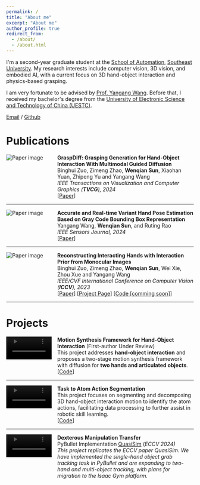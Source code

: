```yaml
---
permalink: /
title: "About me"
excerpt: "About me"
author_profile: true
redirect_from: 
  - /about/
  - /about.html
---
```

I'm a second-year graduate student at the [School of Automation](https://automation.seu.edu.cn/), [Southeast University](https://www.seu.edu.cn/). My research interests include computer vision, 3D vision, and embodied AI, with a current focus on 3D hand-object interaction and physics-based grasping.

I am very fortunate to be advised by [Prof. Yangang Wang](https://www.yangangwang.com/). Before that, I received my bachelor's degree from the [University of Electronic Science and Technology of China (UESTC)](https://www.uestc.edu.cn/).

[Email](mailto:wendysun0107@gmail.com) / [Github](https://github.com/wendysun2001)

<h1>Publications</h1>

<div style="display: flex; align-items: flex-start;">
  <div style="flex: 1;">
    <img src="images/GraspDiff.png" alt="Paper image" style="max-width: 100%; height: auto;">
  </div>
  <div style="flex: 3; padding-left: 15px;">
    <strong>GraspDiff: Grasping Generation for Hand-Object Interaction With Multimodal Guided Diffusion</strong><br>
    Binghui Zuo, Zimeng Zhao, <strong>Wenqian Sun</strong>, Xiaohan Yuan, Zhipeng Yu and Yangang Wang<br>
    <i>IEEE Transactions on Visualization and Computer Graphics (<strong>TVCG</strong>), 2024</i><br>
<!--     2015-10-01<br><br> -->
    [<a href="https://ieeexplore.ieee.org/document/10689328">Paper</a>]
  </div>
</div>

---

<div style="display: flex; align-items: flex-start;">
  <div style="flex: 1;">
    <img src="images/pose.png" alt="Paper image" style="max-width: 100%; height: auto;">
  </div>
  <div style="flex: 3; padding-left: 15px;">
    <strong>Accurate and Real-time Variant Hand Pose Estimation Based on Gray Code Bounding Box Representation</strong><br>
    Yangang Wang, <strong>Wenqian Sun</strong>, and Ruting Rao<br>
    <i>IEEE Sensors Journal, 2024</i><br>
<!--     2010-10-01<br><br> -->
    [<a href="https://ieeexplore.ieee.org/document/10506333">Paper</a>]
  </div>
</div>

---

<div style="display: flex; align-items: flex-start;">
  <div style="flex: 1;">
    <img src="images/Interprior.png" alt="Paper image" style="max-width: 100%; height: auto;">
  </div>
  <div style="flex: 3; padding-left: 15px;">
    <strong>Reconstructing Interacting Hands with Interaction Prior from Monocular Images</strong><br>
    Binghui Zuo, Zimeng Zhao, <strong>Wenqian Sun</strong>, Wei Xie, Zhou Xue and Yangang Wang<br>
    <i>IEEE/CVF International Conference on Computer Vision (<strong>ICCV</strong>), 2023</i><br>
<!--    The key idea is first to construct a two-hand interaction prior and recast the interaction reconstruction task as the conditional sampling from the prior.<br><br> -->
    [<a href="https://arxiv.org/abs/2308.14082">Paper</a>] [<a href="https://www.yangangwang.com/papers/iccv2023_interprior/BinghuiZuo-ICCV2023_InterPrior.html">Project Page</a>] [<a href="https://github.com/binghui-z/InterPrior_pytorch">Code [comming soon]</a>]
  </div>
</div>

---

<h1>Projects</h1>
<div class="container" style="display: flex; align-items: flex-start;">
    <div class="image" style="flex: 1;">
        <video controls autoplay muted style="max-width: 100%; height: auto;">
            <source src="images/handcollb_1.mp4" type="video/mp4">
            Your browser does not support the video tag. Please <a href="http://path-to-your-demo-video.mp4">click here to watch the video</a>.
        </video>
    </div>
    <div class="content" style="flex: 3; padding-left: 15px;">
        <strong>Motion Synthesis Framework for Hand-Object Interaction</strong> (First-author Under Review)<br>
        This project addresses <strong>hand-object interaction</strong> and proposes a two-stage motion synthesis framework with diffusion for <strong>two hands and articulated objects</strong>.<br>
       [<a href="https://github.com/wendysun2001">Code</a>] 
    </div>
</div>

---

<div class="container" style="display: flex; align-items: flex-start;">
    <div class="image" style="flex: 1;">
        <video controls autoplay muted style="max-width: 100%; height: auto;">
            <source src="images/atom.mp4" type="video/mp4">
            Your browser does not support the video tag. Please <a href="http://path-to-your-demo-video.mp4">click here to watch the video</a>.
        </video>
    </div>
    <div class="content" style="flex: 3; padding-left: 15px;">
        <strong>Task to Atom Action Segmentation</strong><br>
        This project focuses on segmenting and decomposing 3D hand-object interaction motion to identify the atom actions, facilitating data processing to further assist in robotic skill learning.<br>
       [<a href="https://github.com/wendysun2001/task2key2atom">Code</a>]
    </div>
</div>

---

<div class="container" style="display: flex; align-items: flex-start;">
    <div class="image" style="flex: 1;">
        <video controls autoplay muted style="max-width: 100%; height: auto;">
            <source src="images/pybullet.mp4" type="video/mp4">
            Your browser does not support the video tag. Please <a href="http://path-to-your-demo-video.mp4">click here to watch the video</a>.
        </video>
    </div>
    <div class="content" style="flex: 3; padding-left: 15px;">
        <strong>Dexterous Manipulation Transfer</strong><br>
        PyBullet Implementation <a href="https://meowuu7.github.io/QuasiSim/">QuasiSim</a> (<i>ECCV 2024<i>)<br>
        This project replicates the ECCV paper QuasiSim. We have implemented the single-hand object grab tracking task in PyBullet and are expanding to two-hand and multi-object tracking, with plans for migration to the Isaac Gym platform.<br>
    </div>
</div>





